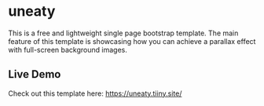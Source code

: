 # uneaty
This is a free and lightweight single page bootstrap template. The main feature of this template is showcasing how you can achieve a parallax effect with full-screen background images. 

## Live Demo
Check out this template here: https://uneaty.tiiny.site/
